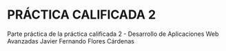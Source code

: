# PRÁCTICA CALIFICADA 2
Parte práctica de la práctica calificada 2 - Desarrollo de Aplicaciones Web Avanzadas
Javier Fernando Flores Cárdenas